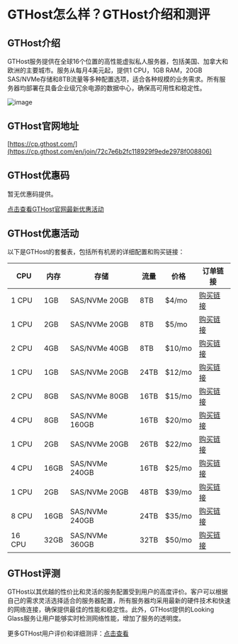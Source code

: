 # GTHost怎么样？GTHost介绍和测评

## GTHost介绍
GTHost服务提供在全球16个位置的高性能虚拟私人服务器，包括美国、加拿大和欧洲的主要城市。服务从每月4美元起，提供1 CPU，1GB RAM，20GB SAS/NVMe存储和8TB流量等多种配置选项，适合各种规模的业务需求。所有服务器均部署在具备企业级冗余电源的数据中心，确保高可用性和稳定性。

![image](https://github.com/tyuurnersusan1/GTHost/assets/169775270/47e26229-2636-4c0a-a70c-f77b2c2689d1)

## GTHost官网地址
[https://cp.gthost.com/](https://cp.gthost.com/en/join/72c7e6b2fc118929f9ede2978f008806)

## GTHost优惠码
暂无优惠码提供。

[点击查看GTHost官网最新优惠活动](https://cp.gthost.com/en/join/72c7e6b2fc118929f9ede2978f008806)

## GTHost优惠活动

以下是GTHost的套餐表，包括所有机房的详细配置和购买链接：

| CPU  | 内存  | 存储          | 流量   | 价格 | 订单链接                                         |
|------|------|---------------|--------|------|--------------------------------------------------|
| 1 CPU| 1GB  | SAS/NVMe 20GB | 8TB    | $4/mo| [购买链接](https://cp.gthost.com/en/join/72c7e6b2fc118929f9ede2978f008806)              |
| 1 CPU| 2GB  | SAS/NVMe 20GB | 8TB    | $5/mo| [购买链接](https://cp.gthost.com/en/join/72c7e6b2fc118929f9ede2978f008806)              |
| 2 CPU| 4GB  | SAS/NVMe 40GB | 8TB    | $10/mo| [购买链接](https://cp.gthost.com/en/join/72c7e6b2fc118929f9ede2978f008806)             |
| 1 CPU| 1GB  | SAS/NVMe 20GB | 24TB   | $12/mo| [购买链接](https://cp.gthost.com/en/join/72c7e6b2fc118929f9ede2978f008806)             |
| 2 CPU| 8GB  | SAS/NVMe 80GB | 16TB   | $15/mo| [购买链接](https://cp.gthost.com/en/join/72c7e6b2fc118929f9ede2978f008806)             |
| 4 CPU| 8GB  | SAS/NVMe 160GB| 16TB   | $20/mo| [购买链接](https://cp.gthost.com/en/join/72c7e6b2fc118929f9ede2978f008806)             |
| 1 CPU| 2GB  | SAS/NVMe 20GB | 26TB   | $22/mo| [购买链接](https://cp.gthost.com/en/join/72c7e6b2fc118929f9ede2978f008806)             |
| 4 CPU| 16GB | SAS/NVMe 240GB| 16TB   | $25/mo| [购买链接](https://cp.gthost.com/en/join/72c7e6b2fc118929f9ede2978f008806)             |
| 1 CPU| 2GB  | SAS/NVMe 20GB | 48TB   | $39/mo| [购买链接](https://cp.gthost.com/en/join/72c7e6b2fc118929f9ede2978f008806)             |
| 8 CPU| 16GB | SAS/NVMe 240GB| 24TB   | $35/mo| [购买链接](https://cp.gthost.com/en/join/72c7e6b2fc118929f9ede2978f008806)             |
| 16 CPU| 32GB| SAS/NVMe 360GB| 32TB   | $50/mo| [购买链接](https://cp.gthost.com/en/join/72c7e6b2fc118929f9ede2978f008806)             |

## GTHost评测
GTHost以其优越的性价比和灵活的服务配置受到用户的高度评价。客户可以根据自己的需求灵活选择适合的服务器配置，所有服务器均采用最新的硬件技术和快速的网络连接，确保提供最佳的性能和稳定性。此外，GTHost提供的Looking Glass服务让用户能够实时检测网络性能，增加了服务的透明度。

更多GTHost用户评价和详细测评：[点击查看](https://cp.gthost.com/en/join/72c7e6b2fc118929f9ede2978f008806)
